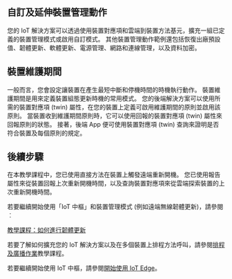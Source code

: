 ## <a name="customize-and-extend-the-device-management-actions"></a>自訂及延伸裝置管理動作

您的 IoT 解決方案可以透過使用裝置對應項和雲端到裝置方法基元，擴充一組已定義的裝置管理模式或啟用自訂模式。 其他裝置管理動作範例還包括恢復出廠預設值、韌體更新、軟體更新、電源管理、網路和連線管理，以及資料加密。

## <a name="device-maintenance-windows"></a>裝置維護期間

一般而言，您會設定讓裝置在產生最短中斷和停機時間的時機執行動作。 裝置維護期間是用來定義裝置組態更新時機的常用模式。 您的後端解決方案可以使用所需的裝置對應項 (twin) 屬性，在您的裝置上定義可啟用維護期間的原則並啟用該原則。 當裝置收到維護期間原則時，它可以使用回報的裝置對應項 (twin) 屬性來回報原則的狀態。 接著，後端 App 便可使用裝置對應項 (twin) 查詢來證明是否符合裝置及每個原則的規定。

## <a name="next-steps"></a>後續步驟

在本教學課程中，您已使用直接方法在裝置上觸發遠端重新開機。 您已使用報告屬性來從裝置回報上次重新開機時間，以及查詢裝置對應項來從雲端探索裝置的上次重新開機時間。

若要繼續開始使用「IoT 中樞」和裝置管理模式 (例如遠端無線韌體更新)，請參閱︰

[教學課程：如何進行韌體更新][lnk-fwupdate]

若要了解如何擴充您的 IoT 解決方案以及在多個裝置上排程方法呼叫，請參閱[排程及廣播作業][lnk-tutorial-jobs]教學課程。

若要繼續開始使用 IoT 中樞，請參閱[開始使用 IoT Edge][lnk-iot-edge]。

[lnk-fwupdate]: ../articles/iot-hub/tutorial-firmware-update.md
[lnk-tutorial-jobs]: ../articles/iot-hub/iot-hub-node-node-schedule-jobs.md
[lnk-iot-edge]: ../articles/iot-edge/tutorial-simulate-device-linux.md